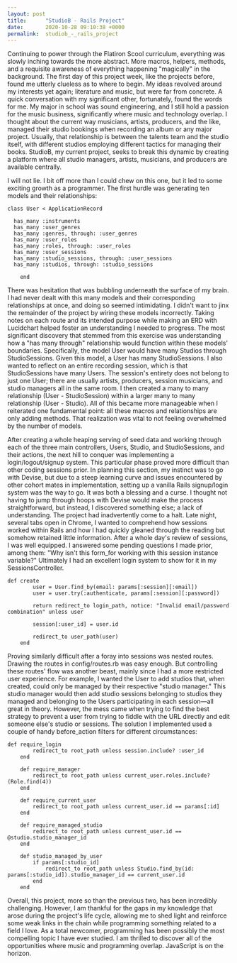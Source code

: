```yaml
---
layout: post
title:      "StudioB - Rails Project"
date:       2020-10-28 09:10:38 +0000
permalink:  studiob_-_rails_project
---
```




Continuing to power through the Flatiron Scool curriculum, everything was slowly inching towards the more abstract. More macros, helpers, methods, and a requisite awareness of everything happening "magically" in the background. The first day of this project week, like the projects before, found me utterly clueless as to where to begin. My ideas revolved around my interests yet again; literature and music, but were far from concrete. A quick conversation with my significant other, fortunately, found the words for me. My major in school was sound engineering, and I still hold a passion for the music business, significantly where music and technology overlap. I thought about the current way musicians, artists, producers, and the like, managed their studio bookings when recording an album or any major project. Usually, that relationship is between the talents team and the studio itself, with different studios employing different tactics for managing their books. StudioB, my current project, seeks to break this dynamic by creating a platform where all studio managers, artists, musicians, and producers are available centrally.

I will not lie. I bit off more than I could chew on this one, but it led to some exciting growth as a programmer. The first hurdle was generating ten models and their relationships:

```
class User < ApplicationRecord
  
  has_many :instruments
  has_many :user_genres
  has_many :genres, through: :user_genres
  has_many :user_roles
  has_many :roles, through: :user_roles
  has_many :user_sessions
  has_many :studio_sessions, through: :user_sessions
  has_many :studios, through: :studio_sessions
	
	end
```

There was hesitation that was bubbling underneath the surface of my brain. I had never dealt with this many models and their corresponding relationships at once, and doing so seemed intimidating. I didn't want to jinx the remainder of the project by wiring these models incorrectly. Taking notes on each route and its intended purpose while making an ERD  with Lucidchart helped foster an understanding I needed to progress. The most significant discovery that stemmed from this exercise was understanding how a "has many through" relationship would function within these models' boundaries. Specifically, the model User would have many Studios through StudioSessions. Given this model, a User has many StudioSessions. I also wanted to reflect on an entire recording session, which is that StudioSessions have many Users. The session's entirety does not belong to just one User; there are usually artists, producers, session musicians, and studio managers all in the same room. I then created a many to many relationship (User - StudioSession) within a larger many to many relationship (User - Studio). All of this became more manageable when I reiterated one fundamental point: all these macros and relationships are only adding methods. That realization was vital to not feeling overwhelmed by the number of models.

After creating a whole heaping serving of seed data and working through each of the three main controllers, Users, Studio, and StudioSessions, and their actions, the next hill to conquer was implementing a login/logout/signup system. This particular phase proved more difficult than other coding sessions prior. In planning this section, my instinct was to go with Devise, but due to a steep learning curve and issues encountered by other cohort mates in implementation, setting up a vanilla Rails signup/login system was the way to go. It was both a blessing and a curse. I thought not having to jump through hoops with Devise would make the process straightforward, but instead, I discovered something else; a lack of understanding. The project had inadvertently come to a halt. Late night, several tabs open in Chrome, I wanted to comprehend how sessions worked within Rails and how I had quickly gleaned through the reading but somehow retained little information. After a whole day's review of sessions, I was well equipped. I answered some pending questions I made prior, among them: "Why isn't this  form_for working with this session instance variable?" Ultimately I had an excellent login system to show for it in my SessionsController.

```
def create
        user = User.find_by(email: params[:session][:email])
        user = user.try(:authenticate, params[:session][:password])
            
        return redirect_to login_path, notice: "Invalid email/password combination" unless user
        
        session[:user_id] = user.id

        redirect_to user_path(user)
    end
```

Proving similarly difficult after a foray into sessions was nested routes. Drawing the routes in config/routes.rb was easy enough. But controlling these routes' flow was another beast, mainly since I had a more restricted user experience. For example, I wanted the User to add studios that, when created, could only be managed by their respective "studio manager."  This studio manager would then add studio sessions belonging to studios they managed and belonging to the Users participating in each session—all great in theory. However, the mess came when trying to find the best strategy to prevent a user from trying to fiddle with the URL directly and edit someone else's studio or sessions. The solution I implemented used a couple of handy before_action filters for different circumstances:

```
def require_login
        redirect_to root_path unless session.include? :user_id
    end

    def require_manager
        redirect_to root_path unless current_user.roles.include?(Role.find(4))
    end

    def require_current_user
        redirect_to root_path unless current_user.id == params[:id]
    end

    def require_managed_studio
        redirect_to root_path unless current_user.id == @studio.studio_manager_id
    end

    def studio_managed_by_user
        if params[:studio_id]
            redirect_to root_path unless Studio.find_by(id: params[:studio_id]).studio_manager_id == current_user.id
        end
    end
```

Overall, this project, more so than the previous two, has been incredibly challenging. However, I am thankful for the gaps in my knowledge that arose during the project's life cycle, allowing me to shed light and reinforce some weak links in the chain while programming something related to a field I love. As a total newcomer, programming has been possibly the most compelling topic I have ever studied. I am thrilled to discover all of the opportunities where music and programming overlap. JavaScript is on the horizon.



